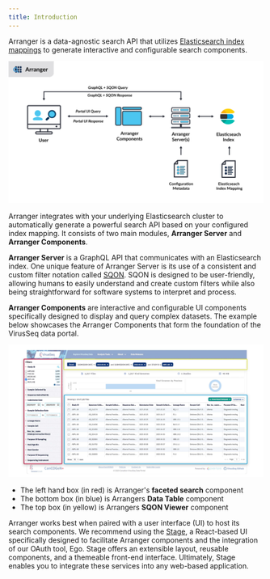 ```yaml
---
title: Introduction
---
```


Arranger is a data-agnostic search API that utilizes <a href="https://www.elastic.co/guide/en/elasticsearch/reference/6.4/mapping.html" target="_blank" rel="noopener noreferrer">Elasticsearch index mappings</a> to generate interactive and configurable search components.

![Entity](./assets/ArrangerArchitecture.png 'Arranger Architecture')

Arranger integrates with your underlying Elasticsearch cluster to automatically generate a powerful search API based on your configured index mapping. It consists of two main modules, **Arranger Server** and **Arranger Components**.

**Arranger Server** is a GraphQL API that communicates with an Elasticsearch index. One unique feature of Arranger Server is its use of a consistent and custom filter notation called <a href="./reference/sqon/" target="_blank" rel="noopener noreferrer">SQON</a>. SQON is designed to be user-friendly, allowing humans to easily understand and create custom filters while also being straightforward for software systems to interpret and process.

**Arranger Components** are interactive and configurable UI components specifically designed to display and query complex datasets. The example below showcases the Arranger Components that form the foundation of the VirusSeq data portal.

![Entity](./assets/arrangercomponents.jpg 'Panels')

- The left hand box (in red) is Arranger's **faceted search** component
- The bottom box (in blue) is Arrangers **Data Table** component
- The top box (in yellow) is Arrangers **SQON Viewer** component

<Note title="Stage">Arranger works best when paired with a user interface (UI) to host its search components. We recommend using the [Stage](https://www.overture.bio/documentation/stage/), a React-based UI specifically designed to facilitate Arranger components and the integration of our OAuth tool, Ego. Stage offers an extensible layout, reusable components, and a themeable front-end interface. Ultimately, Stage enables you to integrate these services into any web-based application.</Note>
